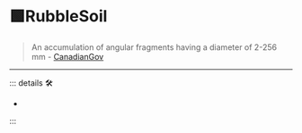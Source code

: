 # 🟩<ekos>RubbleSoil</ekos>

> An accumulation of angular fragments having a diameter of 2-256 mm - [CanadianGov](https://sis.agr.gc.ca/cansis/taxa/cssc3/chpt18.html)

---

<!-- =================================================== -->
<!-- =================================================== -->
<!-- =================================================== -->
<!-- =================================================== -->
<!-- =================================================== -->
::: details 🛠

-

:::
